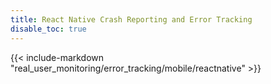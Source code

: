 ```yaml
---
title: React Native Crash Reporting and Error Tracking
disable_toc: true
---
```


{{< include-markdown "real_user_monitoring/error_tracking/mobile/reactnative" >}}
